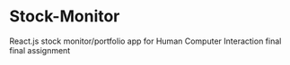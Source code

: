 # Stock-Monitor
React.js stock monitor/portfolio app for Human Computer Interaction final final assignment
